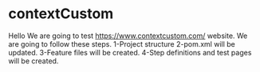 # contextCustom
Hello
We are going to test https://www.contextcustom.com/ website. 
We are going to follow these steps.
1-Project structure
2-pom.xml will be updated.
3-Feature files will be created.
4-Step definitions and test pages will be created.